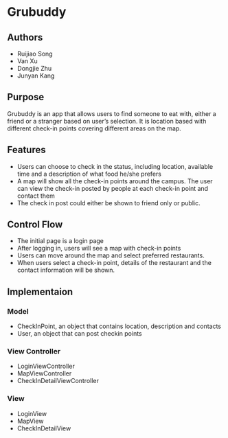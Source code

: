 # Grubuddy
## Authors
- Ruijiao Song
- Van Xu
- Dongjie Zhu
- Junyan Kang

## Purpose
Grubuddy is an app that allows users to find someone to eat with, either a friend or a stranger based on user’s selection. 
It is location based with different check-in points covering different areas on the map. 

## Features
- Users can choose to check in the status, including location, available time and a description of what food he/she prefers
- A map will show all the check-in points around the campus. The user can view the check-in posted by people at each 
check-in point and contact them
- The check in post could either be shown to friend only or public. 

## Control Flow
- The initial page is a login page
- After logging in, users will see a map with check-in points
- Users can move around the map and select preferred restaurants.
- When users select a check-in point, details of the restaurant and the contact information will be shown.

## Implementaion
### Model
- CheckInPoint, an object that contains location, description and contacts
- User, an object that can post checkin points

### View Controller
- LoginViewController
- MapViewController
- CheckInDetailViewController

### View
- LoginView
- MapView
- CheckInDetailView
